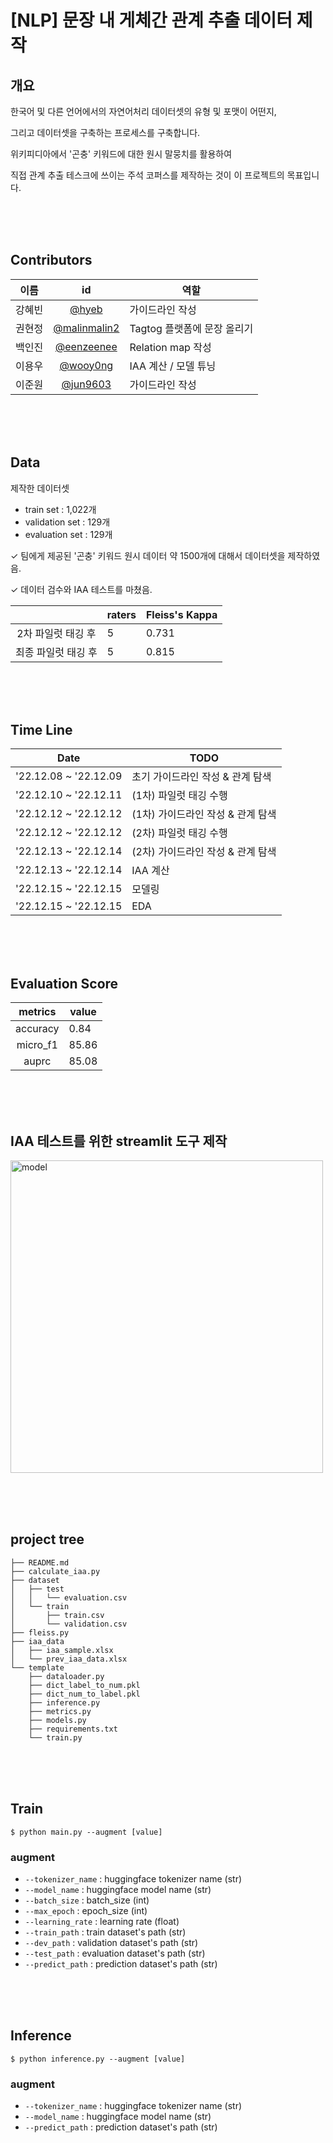 # **[NLP] 문장 내 게체간 관계 추출 데이터 제작**

## 개요

한국어 및 다른 언어에서의 자연어처리 데이터셋의 유형 및 포맷이 어떤지,

그리고 데이터셋을 구축하는 프로세스를 구축합니다.

위키피디아에서 '곤충' 키워드에 대한 원시 말뭉치를 활용하여

직접 관계 추출 테스크에 쓰이는 주석 코퍼스를 제작하는 것이 이 프로젝트의 목표입니다.

<br><br><br>
## **Contributors**

|이름|id|역할|
|:--:|:--:|--|
|강혜빈|[@hyeb](https://github.com/hyeb)|가이드라인 작성|
|권현정|[@malinmalin2](https://github.com/malinmalin2)|Tagtog 플랫폼에 문장 올리기|
|백인진|[@eenzeenee](https://github.com/eenzeenee)|Relation map 작성|
|이용우|[@wooy0ng](https://github.com/wooy0ng)|IAA 계산 / 모델 튜닝|
|이준원|[@jun9603](https://github.com/jun9603)|가이드라인 작성|


<br><br><br>

## **Data**

제작한 데이터셋
- train set : 1,022개
- validation set : 129개
- evaluation set : 129개

✓ 팀에게 제공된 '곤충' 키워드 원시 데이터 약 1500개에 대해서 데이터셋을 제작하였음. 

✓ 데이터 검수와 IAA 테스트를 마쳤음.

||raters|Fleiss's Kappa|
|:--:|--|--|
|2차 파일럿 태깅 후|5|0.731|
|최종 파일럿 태깅 후|5|0.815|


<br><br><br>

## **Time Line**

|Date|TODO|  
|:--:|--|
|'22.12.08 ~ '22.12.09|초기 가이드라인 작성 & 관계 탐색|
|'22.12.10 ~ '22.12.11|(1차) 파일럿 태깅 수행|
|'22.12.12 ~ '22.12.12|(1차) 가이드라인 작성 & 관계 탐색|
|'22.12.12 ~ '22.12.12|(2차) 파일럿 태깅 수행|
|'22.12.13 ~ '22.12.14|(2차) 가이드라인 작성 & 관계 탐색|
|'22.12.13 ~ '22.12.14|IAA 계산|
|'22.12.15 ~ '22.12.15|모델링|
|'22.12.15 ~ '22.12.15|EDA|




<br><br><br>

## **Evaluation Score**

|metrics|value|  
|:--:|--|
|accuracy|0.84|
|micro_f1|85.86|
|auprc|85.08|


<br><br><br>

## IAA 테스트를 위한 streamlit 도구 제작

<img width="500" alt="model" src="https://github.com/wooy0ng/naver-boostcamp-nlp-DataAnnotation/assets/37149278/d4a74161-5aa3-4a99-9e77-ec0505b67f37">

<br><br><br>

## **project tree**

```
├── README.md
├── calculate_iaa.py
├── dataset
│   ├── test
│   │   └── evaluation.csv
│   └── train
│       ├── train.csv
│       └── validation.csv
├── fleiss.py
├── iaa_data
│   ├── iaa_sample.xlsx
│   └── prev_iaa_data.xlsx
└── template
    ├── dataloader.py
    ├── dict_label_to_num.pkl
    ├── dict_num_to_label.pkl
    ├── inference.py
    ├── metrics.py
    ├── models.py
    ├── requirements.txt
    └── train.py
```

<br><br><br>

## **Train**

```
$ python main.py --augment [value]
```

### **augment**
- `--tokenizer_name` : huggingface tokenizer name (str)
- `--model_name` : huggingface model name (str)
- `--batch_size` : batch_size (int)
- `--max_epoch` : epoch_size (int)
- `--learning_rate` : learning rate (float)
- `--train_path` : train dataset's path (str)
- `--dev_path` : validation dataset's path (str)
- `--test_path` : evaluation dataset's path (str)
- `--predict_path` : prediction dataset's path (str)

<br><br><br>

## **Inference**

```
$ python inference.py --augment [value]
```

### **augment**
- `--tokenizer_name` : huggingface tokenizer name (str)
- `--model_name` : huggingface model name (str)
- `--predict_path` : prediction dataset's path (str)


<br><br><br>


